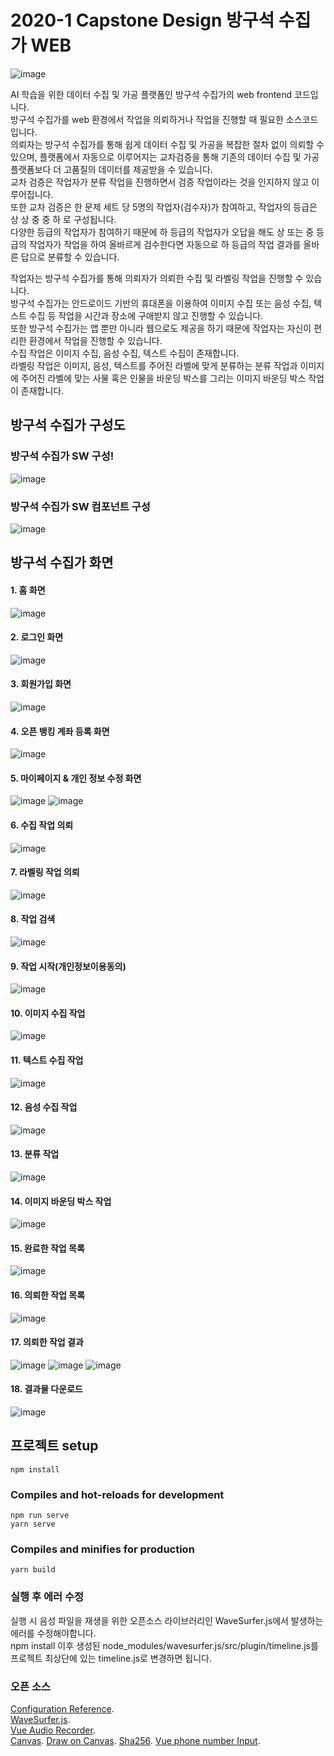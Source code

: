 # 2020-1 Capstone Design 방구석 수집가 WEB
![image](https://user-images.githubusercontent.com/52439497/91727985-6e5b5300-ebdd-11ea-85a6-fd182a2924ef.png)

AI 학습을 위한 데이터 수집 및 가공 플랫폼인 방구석 수집가의 web frontend 코드입니다.       
방구석 수집가를 web 환경에서 작업을 의뢰하거나 작업을 진행할 때 필요한 소스코드입니다.       
의뢰자는 방구석 수집가를 통해 쉽게 데이터 수집 및 가공을 복잡한 절차 없이 의뢰할 수 있으며, 플랫폼에서 자동으로 이루어지는 교차검증을 통해 기존의 데이터 수집 및 가공 플랫폼보다 더 고품질의 데이터를 제공받을 수 있습니다.       
교차 검증은 작업자가 분류 작업을 진행하면서 검증 작업이라는 것을 인지하지 않고 이루어집니다.       
또한 교차 검증은 한 문제 세트 당 5명의 작업자(검수자)가 참여하고, 작업자의 등급은 상 상 중 중 하 로 구성됩니다.      
다양한 등급의 작업자가 참여하기 때문에 하 등급의 작업자가 오답을 해도 상 또는 중 등급의 작업자가 작업을 하여 올바르게 검수한다면 자동으로 하 등급의 작업 결과를 올바른 답으로 분류할 수 있습니다.         

작업자는 방구석 수집가를 통해 의뢰자가 의뢰한 수집 및 라벨링 작업을 진행할 수 있습니다.      
방구석 수집가는 안드로이드 기반의 휴대폰을 이용하여 이미지 수집 또는 음성 수집, 텍스트 수집 등 작업을 시간과 장소에 구애받지 않고 진행할 수 있습니다.    
또한 방구석 수집가는 앱 뿐만 아니라 웹으로도 제공을 하기 때문에 작업자는 자신이 편리한 환경에서 작업을 진행할 수 있습니다.     
수집 작업은 이미지 수집, 음성 수집, 텍스트 수집이 존재합니다.     
라벨링 작업은 이미지, 음성, 텍스트를 주어진 라벨에 맞게 분류하는 분류 작업과 이미지에 주어진 라벨에 맞는 사물 혹은 인물을 바운딩 박스를 그리는 이미지 바운딩 박스 작업이 존재합니다.      
    
## 방구석 수집가 구성도
### 방구석 수집가 SW 구성!
![image](https://user-images.githubusercontent.com/52439497/91727886-479d1c80-ebdd-11ea-9a83-cf14135b34cd.png)

### 방구석 수집가 SW 컴포넌트 구성
![image](https://user-images.githubusercontent.com/52439497/91727876-42d86880-ebdd-11ea-8ac4-a39c7983bee3.png)


## 방구석 수집가 화면 

#### 1. 홈 화면
![image](https://user-images.githubusercontent.com/52439497/91726407-23404080-ebdb-11ea-8239-1c83a2b36a19.png)

#### 2. 로그인 화면
![image](https://user-images.githubusercontent.com/52439497/91726486-4834b380-ebdb-11ea-9c08-d836a78a4fd4.png)


#### 3. 회원가입 화면
![image](https://user-images.githubusercontent.com/52439497/91726501-4ec32b00-ebdb-11ea-800e-8674f5f6c36d.png)


#### 4. 오픈 뱅킹 계좌 등록 화면
![image](https://user-images.githubusercontent.com/52439497/91726518-584c9300-ebdb-11ea-9620-d882b39ecfb2.png)


#### 5. 마이페이지 & 개인 정보 수정 화면
![image](https://user-images.githubusercontent.com/52439497/91726533-63072800-ebdb-11ea-8284-18026bf91470.png)
![image](https://user-images.githubusercontent.com/52439497/91726543-68647280-ebdb-11ea-9b95-f9be0c99abf9.png)

#### 6. 수집 작업 의뢰
![image](https://user-images.githubusercontent.com/52439497/91726571-731f0780-ebdb-11ea-8457-5980ef9ed29f.png)

#### 7. 라벨링 작업 의뢰
![image](https://user-images.githubusercontent.com/52439497/91726588-7ca86f80-ebdb-11ea-97ca-86692678cb54.png)

#### 8. 작업 검색
![image](https://user-images.githubusercontent.com/52439497/91726623-8a5df500-ebdb-11ea-9692-6db17b2a89aa.png)

#### 9. 작업 시작(개인정보이용동의)
![image](https://user-images.githubusercontent.com/52439497/91726656-947ff380-ebdb-11ea-86e5-b29b3a365d74.png)

#### 10. 이미지 수집 작업
![image](https://user-images.githubusercontent.com/52439497/91726679-9b0e6b00-ebdb-11ea-8360-203bde00f40c.png)

#### 11. 텍스트 수집 작업 
![image](https://user-images.githubusercontent.com/52439497/91726714-a497d300-ebdb-11ea-832f-37ab48e60135.png)

#### 12. 음성 수집 작업
![image](https://user-images.githubusercontent.com/52439497/91726735-acf00e00-ebdb-11ea-824c-2b3be55aebda.png)

#### 13. 분류 작업
![image](https://user-images.githubusercontent.com/52439497/91726757-b8dbd000-ebdb-11ea-963d-624c81fb8c60.png)

#### 14. 이미지 바운딩 박스 작업
![image](https://user-images.githubusercontent.com/52439497/91726858-de68d980-ebdb-11ea-8ea2-28fee182a51c.png)

#### 15. 완료한 작업 목록
![image](https://user-images.githubusercontent.com/52439497/91726840-d9a42580-ebdb-11ea-9f77-e8ff7ac9b5c7.png)

#### 16. 의뢰한 작업 목록
![image](https://user-images.githubusercontent.com/52439497/91726900-eb85c880-ebdb-11ea-8122-66415c092f79.png)

#### 17. 의뢰한 작업 결과
![image](https://user-images.githubusercontent.com/52439497/91726953-f93b4e00-ebdb-11ea-99de-99f96d83d82d.png)
![image](https://user-images.githubusercontent.com/52439497/91727142-330c5480-ebdc-11ea-9850-4c4ee4c277fc.png)
![image](https://user-images.githubusercontent.com/52439497/91726971-fe989880-ebdb-11ea-9b06-13c42acdcff7.png)

#### 18. 결과물 다운로드
![image](https://user-images.githubusercontent.com/52439497/91727046-1708b300-ebdc-11ea-8f7c-83ef625da988.png)








## 프로젝트 setup
```
npm install
```

### Compiles and hot-reloads for development
```
npm run serve
yarn serve
```

### Compiles and minifies for production
```
yarn build
```
### 실행 후 에러 수정
실행 시 음성 파일을 재생을 위한 오픈소스 라이브러리인 WaveSurfer.js에서 발생하는 에러를 수정해야합니다.         
npm install 이후 생성된 node_modules/wavesurfer.js/src/plugin/timeline.js를 프로젝트 최상단에 있는 timeline.js로 변경하면 됩니다.                 

### 오픈 소스 
[Configuration Reference](https://cli.vuejs.org/config/).      
[WaveSurfer.js](https://wavesurfer-js.org/).        
[Vue Audio Recorder](https://github.com/grishkovelli/vue-audio-recorder).         
[Canvas](https://developer.mozilla.org/ko/docs/Web/HTML/Canvas).
[Draw on Canvas](https://developer.mozilla.org/en-US/docs/Learn/JavaScript/Client-side_web_APIs/Drawing_graphics).
[Sha256](https://nodei.co/npm/js-sha256/).
[Vue phone number Input](https://www.npmjs.com/package/vue-phone-number-input).
